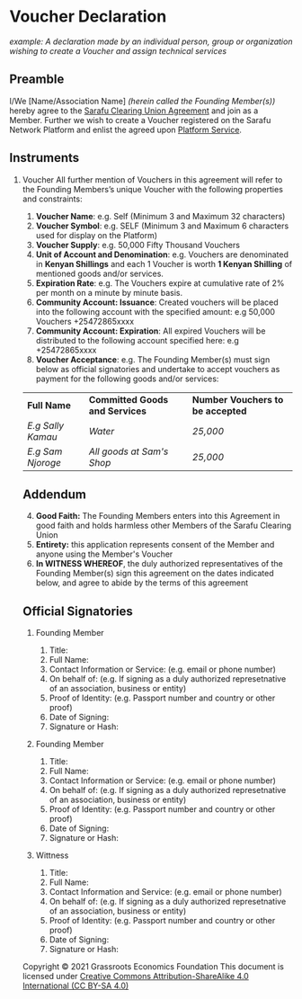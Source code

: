 # Voucher Declaration

*example: A declaration made by an individual person, group or organization wishing to create a Voucher and assign technical services*

## Preamble

I/We [Name/Association Name] _(herein called the Founding Member(s))_ hereby agree to the [Sarafu Clearing Union Agreement](/legal/scu/) and join as a Member. Further we wish to create a Voucher registered on the Sarafu Network Platform and enlist the agreed upon [Platform Service](/legal/scu_service/).

## Instruments

1. Voucher
    All further mention of Vouchers in this agreement will refer to the Founding Members’s unique Voucher with the following properties and constraints:

    1. **Voucher Name**: e.g. Self (Minimum 3 and Maximum 32 characters)
    1. **Voucher Symbol**: e.g. SELF (Minimum 3 and Maximum 6 characters used for display on the Platform)
    1. **Voucher Supply**: e.g. 50,000 Fifty Thousand Vouchers
    1. **Unit of Account and Denomination**: e.g. Vouchers are denominated in **Kenyan Shillings** and each 1 Voucher is worth **1 Kenyan Shilling** of mentioned goods and/or services. 
    1. **Expiration Rate**: e.g. The Vouchers expire at cumulative rate of 2% per month on a minute by minute basis.
    1. **Community Account: Issuance**: Created vouchers will be placed into the following account with the specified amount: e.g 50,000 Vouchers +25472865xxxx
    1. **Community Account: Expiration**: All expired Vouchers will be distributed to the following account specified here: e.g +25472865xxxx
    1. **Voucher Acceptance**: e.g. The Founding Member(s) must sign below as official signatories and undertake to accept vouchers as payment for the following goods and/or services:
      <table>
      <tr>
       <td><strong>Full Name</strong>
       </td>
       <td><strong>Committed Goods and Services</strong>
       </td>
       <td><strong>Number Vouchers to be accepted</strong>
       </td>
      </tr>
      <tr>
        <td><em>E.g Sally Kamau</em>
        </td>
        <td><em>Water</em>
        </td>
        <td><em>25,000</em>
        </td>
      </tr>
      <tr>
        <td><em>E.g Sam Njoroge</em>
        </td>
        <td><em>All goods at Sam's Shop</em>
        </td>
       <td><em>25,000</em>
       </td>
      </tr>
</table>

## Addendum

4. **Good Faith:** The Founding Members enters into this Agreement in good faith and holds harmless other Members of the Sarafu Clearing Union
5. **Entirety:** this application represents consent of the Member and anyone using the Member's Voucher
6. **In WITNESS WHEREOF**, the duly authorized representatives of the Founding Member(s) sign this agreement on the dates indicated below, and agree to abide by the terms of this agreement


## Official Signatories

1. Founding Member
    1. Title:
    1. Full Name:
    1. Contact Information or Service: (e.g. email or phone number)
    1. On behalf of: (e.g. If signing as a duly authorized represetnative of an association, business or entity)
    1. Proof of Identity: (e.g. Passport number and country or other proof)
    1. Date of Signing:
    1. Signature or Hash:

1. Founding Member
    1. Title:
    1. Full Name:
    1. Contact Information or Service: (e.g. email or phone number)
    1. On behalf of: (e.g. If signing as a duly authorized represetnative of an association, business or entity)
    1. Proof of Identity: (e.g. Passport number and country or other proof)
    1. Date of Signing:
    1. Signature or Hash:

1. Wittness
    1. Title:
    1. Full Name:
    1. Contact Information and Service: (e.g. email or phone number)
    1. On behalf of: (e.g. If signing as a duly authorized represetnative of an association, business or entity)
    1. Proof of Identity: (e.g. Passport number and country or other proof)
    1. Date of Signing:
    1. Signature or Hash:


Copyright © 2021 Grassroots Economics Foundation
This document is licensed under [Creative Commons Attribution-ShareAlike 4.0 International (CC BY-SA 4.0)](https://creativecommons.org/licenses/by-sa/4.0/ )
